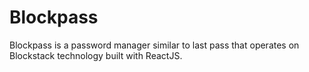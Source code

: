 # Blockpass
Blockpass is a password manager similar to last pass that operates on Blockstack technology built with ReactJS.